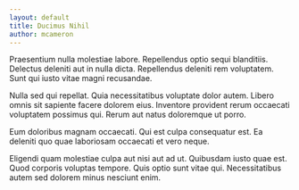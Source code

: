 ```yaml
---
layout: default
title: Ducimus Nihil
author: mcameron
---
```


Praesentium nulla molestiae labore. Repellendus optio sequi blanditiis. Delectus deleniti aut in nulla dicta. Repellendus deleniti rem voluptatem. Sunt qui iusto vitae magni recusandae.

Nulla sed qui repellat. Quia necessitatibus voluptate dolor autem. Libero omnis sit sapiente facere dolorem eius. Inventore provident rerum occaecati voluptatem possimus qui. Rerum aut natus doloremque ut porro.

Eum doloribus magnam occaecati. Qui est culpa consequatur est. Ea deleniti quo quae laboriosam occaecati et vero neque.

Eligendi quam molestiae culpa aut nisi aut ad ut. Quibusdam iusto quae est. Quod corporis voluptas tempore. Quis optio sunt vitae qui. Necessitatibus autem sed dolorem minus nesciunt enim.
